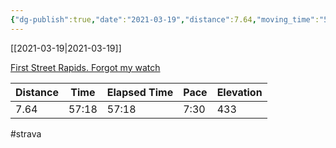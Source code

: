 ```yaml
---
{"dg-publish":true,"date":"2021-03-19","distance":7.64,"moving_time":"57:18","elapsed_time":"57:18","pace":"7:30","total_elevation_gain":433,"url":"https://www.strava.com/activities/4974942657","permalink":"/01-personal/strava/2021-03-19-first-street-rapids-forgot-my-watch/","dgPassFrontmatter":true}
---
```



[[2021-03-19\|2021-03-19]]

[First Street Rapids. Forgot my watch](https://www.strava.com/activities/4974942657)

| Distance | Time  | Elapsed Time | Pace | Elevation |
| -------- | ----- | ------------ | ---- | --------- |
| 7.64     | 57:18 | 57:18        | 7:30 | 433       |




#strava
